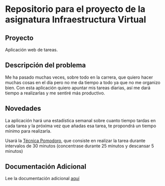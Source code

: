 <h1>Repositorio para el proyecto de la asignatura Infraestructura Virtual</h1>
<h2>Proyecto</h2>
<p>Aplicación web de tareas.</p>
<h2>Descripción del problema</h2>
<p>Me ha pasado muchas veces, sobre todo en la carrera, que quiero hacer muchas cosas en el día pero no me da tiempo a todo ya que no me organizo bien. Con esta aplicación quiero apuntar mis tareas diarias, así me dará tiempo a realizarlas y me sentiré más productivo.</p>
<h2>Novedades</h2>
<p>La aplicación hará una estadística semanal sobre cuanto tiempo tardas en cada tarea y la próxima vez que añadas esa tarea, te propondrá un tiempo mínimo para realizarla.</p>
<p>Usará la <a href="https://blog.educalive.com/tecnica-pomodoro/">Técnica Pomodoro</a>, que consiste en realizar la tarea durante intervalos de 30 minutos (concentrase durante 25 minutos y descansar 5 minutos)</p>
<h2>Documentación Adicional</h2>
<p>Lee la documentación adicional <a href="./Documentación/README.md">aquí<a>
